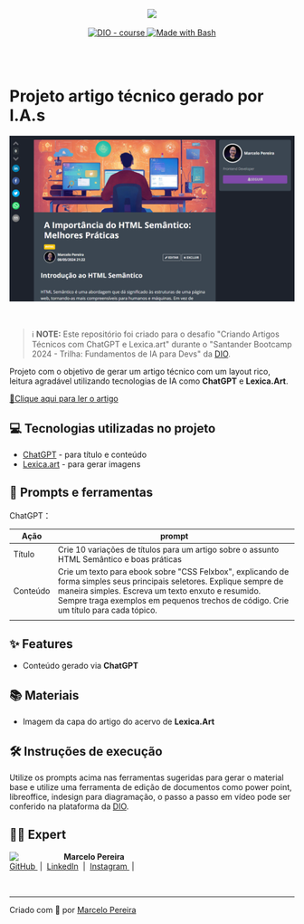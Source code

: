 <p align="center">
    <img width="100" src=".github/assets/banner.png">
</p>


<p align="center">
  <a href="https://dio.me/"><img src="https://img.shields.io/badge/DIO-Course-28DA77?logo=youtube" alt="DIO - course">
  </a>
  <a href="https://www.gnu.org/software/bash/" title="Go to Bash homepage"><img src="https://img.shields.io/badge/Prompt-Project-blue?logo=gnu-bash&amp;logoColor=white" alt="Made with Bash">
  </a>
</p>

<br>
<br>

# Projeto artigo técnico gerado por I.A.s

<p align="center">
  <img 
    src=".github/assets/preview.png"
    width="auto"  
  />
</p>

<br>

> ℹ️ **NOTE:** Este repositório foi criado para o desafio "Criando Artigos Técnicos com ChatGPT e Lexica.art" durante o "Santander Bootcamp 2024 - Trilha: Fundamentos de IA para Devs" da [DIO](https://dio.me).

Projeto com o objetivo de gerar um artigo técnico com um layout rico, leitura agradável utilizando tecnologias de IA como **ChatGPT** e **Lexica.Art**.

<a href="https://web.dio.me/articles/a-importancia-do-html-semantico-melhores-praticas?back=%2Farticles&page=1&order=oldest" title="Clique para ler o artigo"> 📕Clique aqui para ler o artigo</a>

## 💻 Tecnologias utilizadas no projeto

- [ChatGPT](https://chat.openai.com/) - para título e conteúdo
- [Lexica.art](https://lexica.art/) - para gerar imagens

## 📄 Prompts e ferramentas


ChatGPT：

| Ação              | prompt                                                                                                                                                                                                                                                                                                                               |
| ----------------- | ------------------------------------------------------------------------------------------------------------------------------------------------------------------------------------------------------------------------------------------------------------------------------------------------------------------------------------ |
| Título   | Crie 10 variações de títulos para um artigo sobre o assunto HTML Semântico e boas práticas |
| Conteúdo | Crie um texto para ebook sobre "CSS Felxbox", explicando de forma simples seus principais seletores. Explique sempre de maneira simples. Escreva um texto enxuto e resumido. Sempre traga exemplos em pequenos trechos de código. Crie um título para cada tópico.                                                                   |
|                   |


## ✨ Features

- Conteúdo gerado via **ChatGPT**

## 📚 Materiais

- Imagem da capa do artigo do acervo de **Lexica.Art**

## 🛠️ Instruções de execução

Utilize os prompts acima nas ferramentas sugeridas para gerar o material base e utilize uma ferramenta de edição de documentos como power point, libreoffice, indesign para diagramação, o passo a passo em vídeo pode ser conferido na plataforma da [DIO](https://dio.me).

## 👨‍💻 Expert

<p>
    <img 
      align="left" 
      width=80 
      src="https://avatars.githubusercontent.com/u/3664022?v=4"
      style="margin-right: 16px;"
    />
    <strong>Marcelo Pereira</strong>
    <br>
    <a href="https://github.com/marcelopoars" target="_blank">
        GitHub
    </a>
    &nbsp;|&nbsp;
    <a href="https://linkedin.com/in/marcelopoars" target="_blank">LinkedIn</a>
    &nbsp;|&nbsp;
    <a href="https://instagram.com/dicadonerd" target="_blank">
        Instagram
    </a>
    &nbsp;|&nbsp;
<p>

<br>

---

Criado com 💜 por [Marcelo Pereira](https://github.com/marcelopoars)